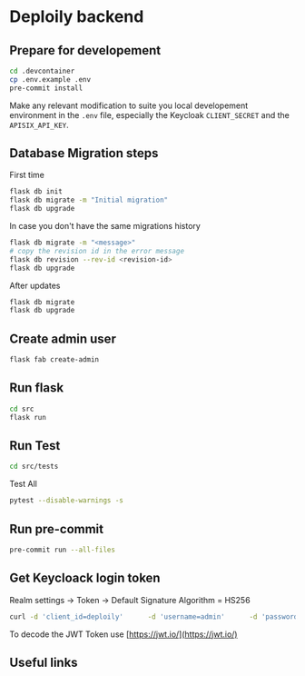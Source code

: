 # Deploily backend 



## Prepare for developement

```bash
cd .devcontainer
cp .env.example .env
pre-commit install
```

Make any relevant modification to suite you local developement environment in the `.env` file, especially the Keycloak `CLIENT_SECRET` and the `APISIX_API_KEY`.

## Database Migration steps 

First time
```bash
flask db init
flask db migrate -m "Initial migration"
flask db upgrade
```

In case you don't have the same migrations history
```bash
flask db migrate -m "<message>"
# copy the revision id in the error message
flask db revision --rev-id <revision-id>
flask db upgrade
```

After updates 
```bash
flask db migrate
flask db upgrade
```
## Create admin user

```bash
flask fab create-admin
```
## Run  flask

```bash
cd src
flask run 
```

## Run Test
```bash
cd src/tests  
```

Test All
```bash
pytest --disable-warnings -s
```

## Run pre-commit

```bash
pre-commit run --all-files
```

## Get Keycloack login token 

Realm settings -> Token -> Default Signature Algorithm = HS256

```bash
curl -d 'client_id=deploily'      -d 'username=admin'      -d 'password=admin'      -d 'grant_type=password'      -d 'scope=email profile roles'      -d 'client_secret=bVLhkb8ve3RXsCV9H8cIBecnkZHJWtSW'      'https://auth.deploily.cloud/realms/myrealm/protocol/openid-connect/token'
```

To decode the JWT Token use [https://jwt.io/](https://jwt.io/)

## Useful links
